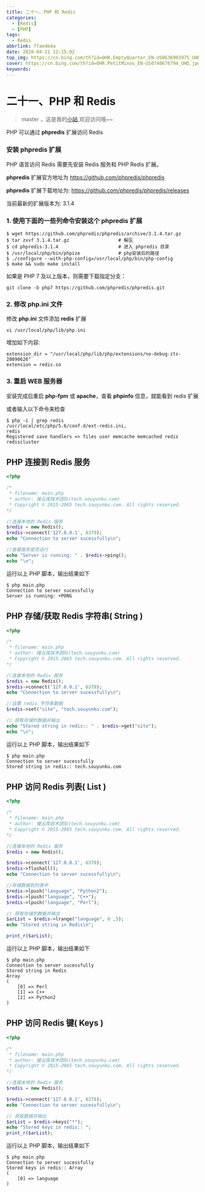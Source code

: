 ```yaml
---
title: 二十一、PHP 和 Redis
categories:
  - [Redis]
  - [PHP]
tags:
  - Redis
abbrlink: ffae4b4a
date: 2020-04-21 12:15:02
top_img: https://cn.bing.com/th?id=OHR.EmptyQuarter_EN-US0636903975_UHD.jpg
cover: https://cn.bing.com/th?id=OHR.PetitMinou_EN-US0740676794_UHD.jpg
keywords:  
---
```

# 二十一、PHP 和 Redis
> master ，这是我的[小站](https://www.tryrun.top),欢迎访问哦~~

PHP 可以通过 **phpredis** 扩展访问 Redis

### 安装 phpredis 扩展

PHP 语言访问 Redis 需要先安装 Redis 服务和 PHP Redis 扩展。

**phpredis** 扩展官方地址为 https://github.com/phpredis/phpredis

**phpredis** 扩展下载地址为: https://github.com/phpredis/phpredis/releases

当前最新的扩展版本为: 3.1.4

### 1. 使用下面的一些列命令安装这个 phpredis 扩展

```SH
$ wget https://github.com/phpredis/phpredis/archive/3.1.4.tar.gz
$ tar zxvf 3.1.4.tar.gz                  # 解压
$ cd phpredis-3.1.4                      # 进入 phpredis 目录
$ /usr/local/php/bin/phpize              # php安装后的路径
$ ./configure --with-php-config=/usr/local/php/bin/php-config
$ make && sudo make install
```

如果是 PHP 7 及以上版本，则需要下载指定分支：

```SH
git clone -b php7 https://github.com/phpredis/phpredis.git
```

### 2. 修改 php.ini 文件

修改 **php.ini** 文件添加 **redis** 扩展

```SH
vi /usr/local/php/lib/php.ini
```

增加如下内容:

```SH
extension_dir = "/usr/local/php/lib/php/extensions/no-debug-zts-20090626"
extension = redis.so
```

### 3. 重启 WEB 服务器

安装完成后重启 **php-fpm** 或 **apache**，查看 **phpinfo** 信息，就能看到 redis 扩展

或者输入以下命令来检查

```SH
$ php -i | grep redis
/usr/local/etc/php/5.6/conf.d/ext-redis.ini,
redis
Registered save handlers => files user memcache memcached redis rediscluster 
```

## PHP 连接到 Redis 服务

```PHP
<?php

/*
 * filename: main.php
 * author: 搜云库技术团队(tech.souyunku.com)
 * Copyright © 2015-2065 tech.souyunku.com. All rights reserved.
*/

//连接本地的 Redis 服务
$redis = new Redis();
$redis->connect('127.0.0.1', 6379);
echo "Connection to server sucessfully\n";

//查看服务是否运行
echo "Server is running: " . $redis->ping();
echo "\n";
```

运行以上 PHP 脚本，输出结果如下

```SH
$ php main.php
Connection to server sucessfully
Server is running: +PONG
```

## PHP 存储/获取 Redis 字符串( String )

```PHP
<?php

/*
 * filename: main.php
 * author: 搜云库技术团队(tech.souyunku.com)
 * Copyright © 2015-2065 tech.souyunku.com. All rights reserved.
*/

//连接本地的 Redis 服务
$redis = new Redis();
$redis->connect('127.0.0.1', 6379);
echo "Connection to server sucessfully\n";

//设置 redis 字符串数据
$redis->set("site", "tech.souyunku.com");

// 获取存储的数据并输出
echo "Stored string in redis:: " . $redis->get("site");
echo "\n";
```

运行以上 PHP 脚本，输出结果如下

```SH
$ php main.php
Connection to server sucessfully
Stored string in redis:: tech.souyunku.com
```

## PHP 访问 Redis 列表( List )

```PHP
<?php

/*
 * filename: main.php
 * author: 搜云库技术团队(tech.souyunku.com)
 * Copyright © 2015-2065 tech.souyunku.com. All rights reserved.
*/

//连接本地的 Redis 服务
$redis = new Redis();

$redis->connect('127.0.0.1', 6379);
$redis->flushall();
echo "Connection to server sucessfully\n";

//存储数据到列表中
$redis->lpush("language", "Python2");
$redis->lpush("language", "C++");
$redis->lpush("language", "Perl");

// 获取存储的数据并输出
$arList = $redis->lrange("language", 0 ,5);
echo "Stored string in Redis\n";

print_r($arList);
```

运行以上 PHP 脚本，输出结果如下

```SH
$ php main.php
Connection to server sucessfully
Stored string in Redis
Array
(
    [0] => Perl
    [1] => C++
    [2] => Python2
)
```

## PHP 访问 Redis 键( Keys )

```PHP
<?php

/*
 * filename: main.php
 * author: 搜云库技术团队(tech.souyunku.com)
 * Copyright © 2015-2065 tech.souyunku.com. All rights reserved.
*/

//连接本地的 Redis 服务
$redis = new Redis();

$redis->connect('127.0.0.1', 6379);
echo "Connection to server sucessfully\n";

// 获取数据并输出
$arList = $redis->keys("*");
echo "Stored keys in redis:: ";
print_r($arList);
```

运行以上 PHP 脚本，输出结果如下

```SH
$ php main.php
Connection to server sucessfully
Stored keys in redis:: Array
(
    [0] => language
)
```